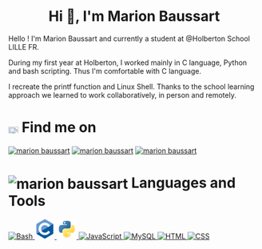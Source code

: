 
<h1 align="center">Hi 👋, I'm Marion Baussart</h1>

Hello ! I'm Marion Baussart and currently a student at @Holberton School LILLE FR.

During my first year at Holberton, I worked mainly in C language, Python and bash scripting. Thus I'm comfortable with C language.

I recreate the printf function and Linux Shell. Thanks to the school learning approach we learned to work collaboratively, in person and remotely.

<h1 align="left"> <img align="center" src="https://www.pngall.com/wp-content/uploads/2/Email-PNG-Photo.png" height="20" width="20" /> Find me on</h1>





<p align="left">
<a href="https://github.com/MarionBaussart" target="blank"><img align="center" src="https://i.pinimg.com/736x/b5/1b/78/b51b78ecc9e5711274931774e433b5e6.jpg" alt="marion baussart" height="40" width="40" /></a>
<a href="https://linkedin.com/in/marion-baussart-09b574103" target="blank"><img align="center" src="https://raw.githubusercontent.com/rahuldkjain/github-profile-readme-generator/master/src/images/icons/Social/linked-in-alt.svg" alt="marion baussart" height="30" width="40" /></a>
<a href="https://medium.com/@marionbaussart" target="blank"><img align="center" src="https://user-images.githubusercontent.com/36799589/96227773-3acc6080-0fb2-11eb-837f-f5026d472969.jpg" alt="marion baussart" height="40" width="60" /></a>
</p>


<h1 align="left"> <img align="center" src="https://cdn-icons-png.flaticon.com/512/663/663366.png" alt="marion baussart" height="15" width="20" /> Languages and Tools</h1>


<p align="left"><a  href="https://www.python.org" target="_blank" rel="noreferrer"> <img src="https://bashlogo.com/img/symbol/png/monochrome_light.png" alt="Bash" width="37" height="40"/> </a>
<a href="https://www.cprogramming.com/" target="_blank" rel="noreferrer"> <img src="https://raw.githubusercontent.com/devicons/devicon/master/icons/c/c-original.svg" alt="c" width="40" height="40"/> </a>
<a href="https://www.python.org" target="_blank" rel="noreferrer"> <img src="https://raw.githubusercontent.com/devicons/devicon/master/icons/python/python-original.svg" alt="python" width="40" height="40"/> </a>
<a href="https://www.python.org" target="_blank" rel="noreferrer"> <img src="https://upload.wikimedia.org/wikipedia/commons/thumb/9/99/Unofficial_JavaScript_logo_2.svg/2048px-Unofficial_JavaScript_logo_2.svg.png" alt="JavaScript" width="40" height="40"/> </a>
<a  href="https://www.python.org" target="_blank" rel="noreferrer"> <img src="https://upload.wikimedia.org/wikipedia/fr/thumb/6/62/MySQL.svg/1200px-MySQL.svg.png" alt="MySQL" width="70" height="40"/> </a>
<a  href="https://www.python.org" target="_blank" rel="noreferrer"> <img src="https://cdn-icons-png.flaticon.com/512/174/174854.png" alt="HTML" width="40" height="40"/> </a>
<a  href="https://www.python.org" target="_blank" rel="noreferrer"> <img src="https://upload.wikimedia.org/wikipedia/commons/thumb/6/62/CSS3_logo.svg/800px-CSS3_logo.svg.png" alt="CSS" width="40" height="40"/> </a> </p>


<!-- MEDIUM-STORY-LIST:START -->
<!-- MEDIUM-STORY-LIST:END -->